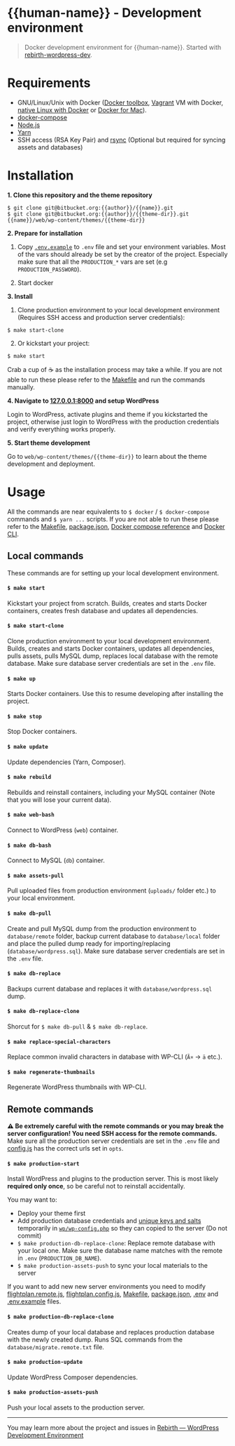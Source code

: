 # {{human-name}} - Development environment

> Docker development environment for {{human-name}}. Started with [rebirth-wordpress-dev](https://github.com/joonasy/rebirth-wordpress-dev.git). 

# Requirements

* GNU/Linux/Unix with Docker ([Docker toolbox](https://www.docker.com/products/docker-toolbox), [Vagrant](https://www.vagrantup.com/downloads.html) VM with Docker, [native Linux with Docker](http://docs.docker.com/linux/step_one/) or [Docker for Mac](https://docs.docker.com/docker-for-mac/)).
* [docker-compose](https://github.com/docker/compose)
* [Node.js](http://nodejs.org/)
* [Yarn](https://yarnpkg.com)
* SSH access (RSA Key Pair) and [rsync](https://linux.die.net/man/1/rsync) (Optional but required for syncing assets and databases)

# Installation 

**1. Clone this repository and the theme repository**

```
$ git clone git@bitbucket.org:{{author}}/{{name}}.git
$ git clone git@bitbucket.org:{{author}}/{{theme-dir}}.git {{name}}/web/wp-content/themes/{{theme-dir}}
```

**2. Prepare for installation**

1. Copy [`.env.example`](.env.example) to `.env` file and set your environment variables. Most of the vars should already be set by the creator of the project. Especially make sure that all the `PRODUCTION_*` vars are set (e.g `PRODUCTION_PASSWORD`). 

2. Start docker

**3. Install**

1. Clone production environment to your local development environment (Requires SSH access and production server credentials):

```
$ make start-clone
```

2. Or kickstart your project:

```
$ make start
```

Crab a cup of :coffee: as the installation process may take a while. If you are not able to run these please refer to the [Makefile](Makefile) and run the commands manually.

**4. Navigate to [127.0.0.1:8000](http://127.0.0.1:8000) and setup WordPress**

Login to WordPress, activate plugins and theme if you kickstarted the project, otherwise just login to WordPress with the production credentials and verify everything works properly. 

**5. Start theme development**

Go to `web/wp-content/themes/{{theme-dir}}` to learn about the theme development and deployment. 

# Usage

All the commands are near equivalents to `$ docker` / `$ docker-compose` commands and `$ yarn ...` scripts. If you are not able to run these please refer to the [Makefile](Makefile), [package.json](package.json), [Docker compose reference](https://docs.docker.com/compose/reference) and [Docker CLI](https://docs.docker.com/engine/reference/commandline/). 

## Local commands

These commands are for setting up your local development environment.

#### `$ make start`

Kickstart your project from scratch. Builds, creates and starts Docker containers, creates fresh database and updates all dependencies. 

#### `$ make start-clone`

Clone production environment to your local development environment. Builds, creates and starts Docker containers, updates all dependencies, pulls assets, pulls MySQL dump, replaces local database with the remote database. Make sure database server credentials are set in the `.env` file.

#### `$ make up`

Starts Docker containers. Use this to resume developing after installing the project. 

#### `$ make stop`

Stop Docker containers.

#### `$ make update`

Update dependencies (Yarn, Composer).

#### `$ make rebuild`

Rebuilds and reinstall containers, including your MySQL container (Note that you will lose your current data).

#### `$ make web-bash`

Connect to WordPress (`web`) container.

#### `$ make db-bash`

Connect to MySQL (`db`) container.

#### `$ make assets-pull`

Pull uploaded files from production environment (`uploads/`  folder etc.) to your local environment.

#### `$ make db-pull`

Create and pull MySQL dump from the production environment to `database/remote` folder, backup current database to  `database/local` folder and place the pulled dump ready for importing/replacing (`database/wordpress.sql`). Make sure database server credentials are set in the `.env` file.

#### `$ make db-replace`

Backups current database and replaces it with `database/wordpress.sql` dump. 

#### `$ make db-replace-clone`

Shorcut for `$ make db-pull` & `$ make db-replace`.

#### `$ make replace-special-characters`

Replace common invalid characters in database with WP-CLI (`Ã¤` -> `ä` etc.).

#### `$ make regenerate-thumbnails`

Regenerate WordPress thumbnails with WP-CLI.

## Remote commands

**:warning: Be extremely careful with the remote commands or you may break the server configuration! You need SSH access for the remote commands.** Make sure all the production server credentials are set in the `.env` file and [config.js](config.js) has the correct urls set in `opts`. 

#### `$ make production-start`

Install WordPress and plugins to the production server. This is most likely **required only once**, so be careful not to reinstall accidentally. 

You may want to:

* Deploy your theme first
* Add production database credentials and [unique keys and salts](https://api.wordpress.org/secret-key/1.1/salt/) temporarily in [`wp/wp-config.php`](wp/wp-config.php) so they can copied to the server (Do not commit)
* `$ make production-db-replace-clone`: Replace remote database with your local one. Make sure the database name matches with the remote in `.env` (`PRODUCTION_DB_NAME`).
* `$ make production-assets-push` to sync your local materials to the server

If you want to add new new server environments you need to modify [flightplan.remote.js](flightplan.remote.js), [flightplan.config.js](flightplan.config.js), [Makefile](Makefile), [package.json](package.json), [.env](.env) and [.env.example](.env.example) files. 

#### `$ make production-db-replace-clone`

Creates dump of your local database and replaces production database with the newly created dump. Runs SQL commands from the `database/migrate.remote.txt` file.

#### `$ make production-update`

Update WordPress Composer dependencies.

#### `$ make production-assets-push`

Push your local assets to the production server.

---

You may learn more about the project and issues in [Rebirth — WordPress Development Environment](https://github.com/joonasy/rebirth-wordpress-dev)
